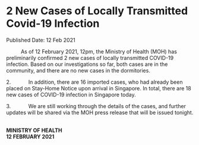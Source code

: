 <html>
    <meta http-equiv="Content-Type" content="text/html; charset=utf-8"/>
    <meta charset="utf-8"/>
    <title>2 New Cases of Locally Transmitted Covid-19 Infection</title>
    <body><h1>2 New Cases of Locally Transmitted Covid-19 Infection</h1>
    <p>Published Date: 12 Feb 2021</p> <p>&nbsp; &nbsp; &nbsp; &nbsp; &nbsp; As of 12 February 2021, 12pm, the Ministry of Health (MOH) has preliminarily confirmed 2 new cases of locally transmitted COVID-19 infection. Based on our investigations so far, both cases are in the community, and there are no new cases in the dormitories.</p><p>2.&nbsp;&nbsp;&nbsp;&nbsp;&nbsp;&nbsp;&nbsp;&nbsp;&nbsp;&nbsp;&nbsp; In addition, there are 16 imported cases, who had already been placed on Stay-Home Notice upon arrival in Singapore. In total, there are 18 new cases of COVID-19 infection in Singapore today.<br></p><p>3.&nbsp;&nbsp;&nbsp;&nbsp;&nbsp;&nbsp;&nbsp;&nbsp;&nbsp;&nbsp;&nbsp; We are still working through the details of the cases, and further updates will be shared via the MOH press release that will be issued tonight.<br></p><p><br><strong>MINISTRY OF HEALTH<br></strong><strong>12 FEBRUARY 2021</strong></p></body>
</html>